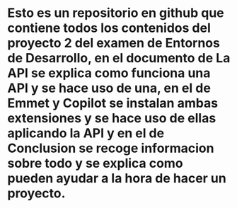 # Esto es un repositorio en github que contiene todos los contenidos del proyecto 2 del examen de Entornos de Desarrollo, en el documento de La API se explica como funciona una API y se hace uso de una, en el de Emmet y Copilot se instalan ambas extensiones y se hace uso de ellas aplicando la API y en el de Conclusion se recoge informacion sobre todo y se explica como pueden ayudar a la hora de hacer un proyecto.
